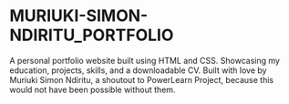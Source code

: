 # MURIUKI-SIMON-NDIRITU_PORTFOLIO
A personal portfolio website built using HTML and CSS. Showcasing my education, projects, skills, and a downloadable CV. Built with love by Muriuki Simon Ndiritu, a shoutout to PowerLearn Project, because this would not have been possible without them.  

